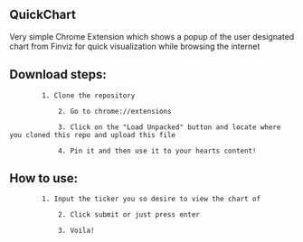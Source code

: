## QuickChart
Very simple Chrome Extension which shows a popup of the user designated chart from Finviz for quick visualization while browsing the internet

## Download steps:

		    1. Clone the repository

                2. Go to chrome://extensions
								
                3. Click on the "Load Unpacked" button and locate where you cloned this repo and upload this file
									
                4. Pin it and then use it to your hearts content!
                
## How to use:

		    1. Input the ticker you so desire to view the chart of 
								
                2. Click submit or just press enter 
								
                3. Voila! 
                
                

